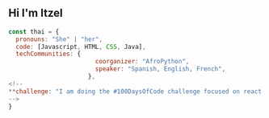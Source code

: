 

<!--
**ItzelMedinaMex/ItzelMedinaMex** is a ✨ _special_ ✨ repository because its `README.md` (this file) appears on your GitHub profile.

Here are some ideas to get you started:

- 🔭 I’m currently working on ...
- 🌱 I’m currently learning ...
- 👯 I’m looking to collaborate on ...
- 🤔 I’m looking for help with ...
- 💬 Ask me about ...
- 📫 How to reach me: ...
- 😄 Pronouns: ...
- ⚡ Fun fact: ...
-->
## Hi I'm Itzel

```javascript
const thai = {
  pronouns: "She" | "her",
  code: [Javascript, HTML, CSS, Java],
  techCommunities: {
                        coorganizer: "AfroPython",
                        speaker: "Spanish, English, French",
                      },
<!--
**challenge: "I am doing the #100DaysOfCode challenge focused on react and typescript"
-->
}
